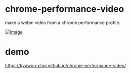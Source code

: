 # chrome-performance-video

make a webm video from a chrome performance profile.

[![image](https://user-images.githubusercontent.com/1215767/67963241-a2728a00-fc41-11e9-8cd0-93197d19762e.png)](https://kyuwoo-choi.github.io/chrome-performance-video/)

# demo

https://kyuwoo-choi.github.io/chrome-performance-video/
